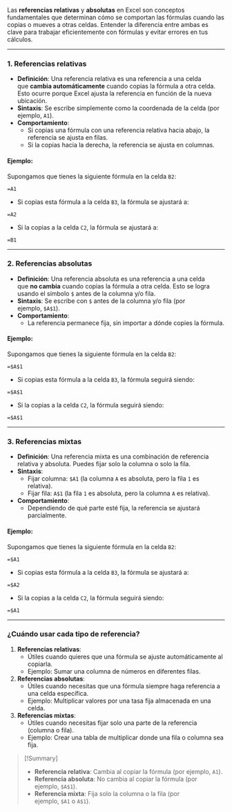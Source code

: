 Las **referencias relativas** y **absolutas** en Excel son conceptos fundamentales que determinan cómo se comportan las fórmulas cuando las copias o mueves a otras celdas. Entender la diferencia entre ambas es clave para trabajar eficientemente con fórmulas y evitar errores en tus cálculos.

---
### **1. Referencias relativas**
- **Definición**: Una referencia relativa es una referencia a una celda que **cambia automáticamente** cuando copias la fórmula a otra celda. Esto ocurre porque Excel ajusta la referencia en función de la nueva ubicación.
- **Sintaxis**: Se escribe simplemente como la coordenada de la celda (por ejemplo, `A1`).
- **Comportamiento**:
    - Si copias una fórmula con una referencia relativa hacia abajo, la referencia se ajusta en filas.
    - Si la copias hacia la derecha, la referencia se ajusta en columnas.
#### **Ejemplo**:
Supongamos que tienes la siguiente fórmula en la celda `B2`:
```excel
=A1
```
- Si copias esta fórmula a la celda `B3`, la fórmula se ajustará a:
```excel
=A2
```
- Si la copias a la celda `C2`, la fórmula se ajustará a:
```excel
=B1
```

---
### **2. Referencias absolutas**

- **Definición**: Una referencia absoluta es una referencia a una celda que **no cambia** cuando copias la fórmula a otra celda. Esto se logra usando el símbolo `$` antes de la columna y/o fila.
- **Sintaxis**: Se escribe con `$` antes de la columna y/o fila (por ejemplo, `$A$1`).
- **Comportamiento**:
    - La referencia permanece fija, sin importar a dónde copies la fórmula.
#### **Ejemplo**:
Supongamos que tienes la siguiente fórmula en la celda `B2`:
```excel
=$A$1
```
- Si copias esta fórmula a la celda `B3`, la fórmula seguirá siendo:
```excel
=$A$1
```
- Si la copias a la celda `C2`, la fórmula seguirá siendo:
```excel
=$A$1
```
---
### **3. Referencias mixtas**

- **Definición**: Una referencia mixta es una combinación de referencia relativa y absoluta. Puedes fijar solo la columna o solo la fila.    
- **Sintaxis**:
    - Fijar columna: `$A1` (la columna `A` es absoluta, pero la fila `1` es relativa).
    - Fijar fila: `A$1` (la fila `1` es absoluta, pero la columna `A` es relativa).
- **Comportamiento**:
    - Dependiendo de qué parte esté fija, la referencia se ajustará parcialmente.
#### **Ejemplo**:

Supongamos que tienes la siguiente fórmula en la celda `B2`:
```excel
=$A1
```
- Si copias esta fórmula a la celda `B3`, la fórmula se ajustará a:
```excel
=$A2
```
- Si la copias a la celda `C2`, la fórmula seguirá siendo:
```excel
=$A1
```
---
### **¿Cuándo usar cada tipo de referencia?**

1. **Referencias relativas**:
    - Útiles cuando quieres que una fórmula se ajuste automáticamente al copiarla.
    - Ejemplo: Sumar una columna de números en diferentes filas.
2. **Referencias absolutas**:
    - Útiles cuando necesitas que una fórmula siempre haga referencia a una celda específica.
    - Ejemplo: Multiplicar valores por una tasa fija almacenada en una celda.
3. **Referencias mixtas**:
    - Útiles cuando necesitas fijar solo una parte de la referencia (columna o fila).
    - Ejemplo: Crear una tabla de multiplicar donde una fila o columna sea fija.

>[!Summary]
>- **Referencia relativa**: Cambia al copiar la fórmula (por ejemplo, `A1`).
>- **Referencia absoluta**: No cambia al copiar la fórmula (por ejemplo, `$A$1`).
>- **Referencia mixta**: Fija solo la columna o la fila (por ejemplo, `$A1` o `A$1`).
